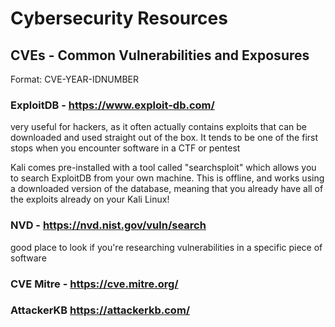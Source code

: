 # Cybersecurity Resources


## CVEs - Common Vulnerabilities and Exposures
Format: CVE-YEAR-IDNUMBER

### ExploitDB - https://www.exploit-db.com/
very useful for hackers, as it often actually contains exploits that can be downloaded and used straight out of the box. It tends to be one of the first stops when you encounter software in a CTF or pentest

Kali comes pre-installed with a tool called "searchsploit" which allows you to search ExploitDB from your own machine. This is offline, and works using a downloaded version of the database, meaning that you already have all of the exploits already on your Kali Linux!



### NVD - https://nvd.nist.gov/vuln/search
good place to look if you're researching vulnerabilities in a specific piece of software

### CVE Mitre - https://cve.mitre.org/


### AttackerKB https://attackerkb.com/

